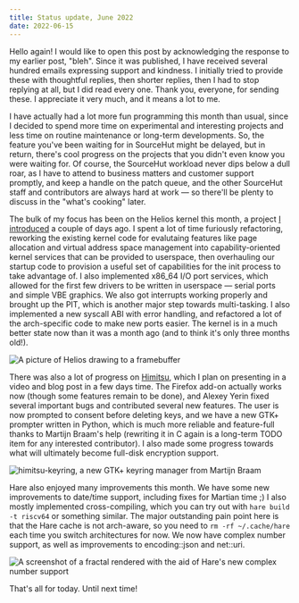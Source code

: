 ```yaml
---
title: Status update, June 2022
date: 2022-06-15
---
```


Hello again! I would like to open this post by acknowledging the response to my
earlier post, "bleh". Since it was published, I have received several hundred
emails expressing support and kindness. I initially tried to provide these with
thoughtful replies, then shorter replies, then I had to stop replying at all,
but I did read every one. Thank you, everyone, for sending these. I appreciate
it very much, and it means a lot to me.

I have actually had a lot more fun programming this month than usual, since I
decided to spend more time on experimental and interesting projects and less
time on routine maintenance or long-term developments. So, the feature you've
been waiting for in SourceHut might be delayed, but in return, there's cool
progress on the projects that you didn't even know you were waiting for. Of
course, the SourceHut workload never dips below a dull roar, as I have to attend
to business matters and customer support promptly, and keep a handle on the
patch queue, and the other SourceHut staff and contributors are always hard at
work &mdash; so there'll be plenty to discuss in the "what's cooking" later.

The bulk of my focus has been on the Helios kernel this month, a project [I
introduced][helios] a couple of days ago. I spent a lot of time furiously
refactoring, reworking the existing kernel code for evalutaing features like
page allocation and virtual address space management into capability-oriented
kernel services that can be provided to userspace, then overhauling our startup
code to provision a useful set of capabilities for the init process to take
advantage of. I also implemented x86\_64 I/O port services, which allowed for
the first few drivers to be written in userspace &mdash; serial ports and simple
VBE graphics. We also got interrupts working properly and brought up the PIT,
which is another major step towards multi-tasking. I also implemented a new
syscall ABI with error handling, and refactored a lot of the arch-specific code
to make new ports easier. The kernel is in a much better state now than it was a
month ago (and to think it's only three months old!).

[helios]: https://drewdevault.com/2022/06/13/helios.html

![A picture of Helios drawing to a framebuffer](https://l.sr.ht/KeMW.jpg)

There was also a lot of progress on [Himitsu], which I plan on presenting in a
video and blog post in a few days time. The Firefox add-on actually works now
(though some features remain to be done), and Alexey Yerin fixed several
important bugs and contributed several new features. The user is now prompted to
consent before deleting keys, and we have a new GTK+ prompter written in Python,
which is much more reliable and feature-full thanks to Martijn Braam's help
(rewriting it in C again is a long-term TODO item for any interested
contributor). I also made some progress towards what will ultimately become
full-disk encryption support.

[Himitsu]: https://sr.ht/~sircmpwn/himitsu

![himitsu-keyring, a new GTK+ keyring manager from Martijn Braam](https://brixitcdn.net/metainfo/keyring.png)

Hare also enjoyed many improvements this month. We have some new improvements to
date/time support, including fixes for Martian time ;) I also mostly implemented
cross-compiling, which you can try out with `hare build -t riscv64` or something
similar. The major outstanding pain point here is that the Hare cache is not
arch-aware, so you need to `rm -rf ~/.cache/hare` each time you switch
architectures for now. We now have complex number support, as well as
improvements to encoding::json and net::uri.

![A screenshot of a fractal rendered with the aid of Hare's new complex number
support](https://l.sr.ht/Do-Q.png)

That's all for today. Until next time!
